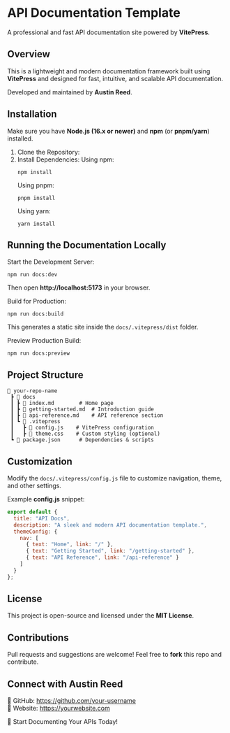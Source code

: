 API Documentation Template
==========================

A professional and fast API documentation site powered by **VitePress**.

Overview
--------
This is a lightweight and modern documentation framework built using **VitePress** 
and designed for fast, intuitive, and scalable API documentation.

Developed and maintained by **Austin Reed**.

Installation
------------
Make sure you have **Node.js (16.x or newer)** and **npm** (or **pnpm/yarn**) installed.

1. Clone the Repository:
2. Install Dependencies:
   Using npm:
   ```
   npm install
   ```
   Using pnpm:
   ```
   pnpm install
   ```
   Using yarn:
   ```
   yarn install
   ```

Running the Documentation Locally
---------------------------------
Start the Development Server:
```
npm run docs:dev
```
Then open **http://localhost:5173** in your browser.

Build for Production:
```
npm run docs:build
```
This generates a static site inside the `docs/.vitepress/dist` folder.

Preview Production Build:
```
npm run docs:preview
```

Project Structure
-----------------
```
📂 your-repo-name
 ┣ 📂 docs
 ┃ ┣ 📜 index.md        # Home page
 ┃ ┣ 📜 getting-started.md  # Introduction guide
 ┃ ┣ 📜 api-reference.md    # API reference section
 ┃ ┗ 📂 .vitepress
 ┃   ┣ 📜 config.js    # VitePress configuration
 ┃   ┣ 📜 theme.css    # Custom styling (optional)
 ┗ 📜 package.json      # Dependencies & scripts
```

Customization
-------------
Modify the `docs/.vitepress/config.js` file to customize navigation, theme, and other settings.

Example **config.js** snippet:
```js
export default {
  title: "API Docs",
  description: "A sleek and modern API documentation template.",
  themeConfig: {
    nav: [
      { text: "Home", link: "/" },
      { text: "Getting Started", link: "/getting-started" },
      { text: "API Reference", link: "/api-reference" }
    ]
  }
};
```

License
-------
This project is open-source and licensed under the **MIT License**.

Contributions
-------------
Pull requests and suggestions are welcome! Feel free to **fork** this repo and contribute.

Connect with Austin Reed
------------------------
🔗 GitHub: https://github.com/your-username  
🔗 Website: https://yourwebsite.com  

🚀 Start Documenting Your APIs Today!
